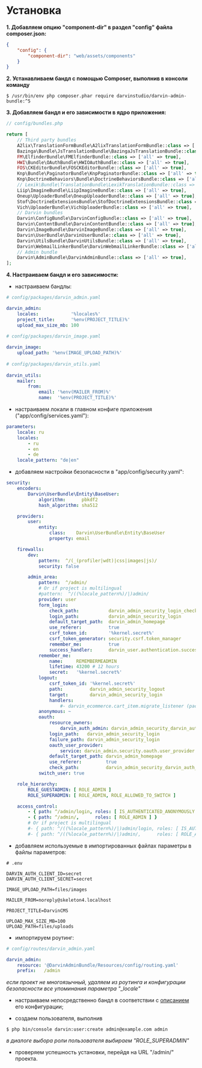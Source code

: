 Установка
=========

**1. Добавляем опцию "component-dir" в раздел "config" файла composer.json:**

```json
{
    "config": {
        "component-dir": "web/assets/components"
    }
}
```

**2. Устанавливаем бандл с помощью Composer, выполнив в консоли команду**

```shell
$ /usr/bin/env php composer.phar require darvinstudio/darvin-admin-bundle:^5
```

**3. Добавляем бандл и его зависимости в ядро приложения:**

```php
// config/bundles.php

return [
    // Third party bundles
    A2lix\TranslationFormBundle\A2lixTranslationFormBundle::class => ['all' => true],
    Bazinga\Bundle\JsTranslationBundle\BazingaJsTranslationBundle::class => ['all' => true],
    FM\ElfinderBundle\FMElfinderBundle::class => ['all' => true],
    HWI\Bundle\OAuthBundle\HWIOAuthBundle::class => ['all' => true],
    FOS\CKEditorBundle\FOSCKEditorBundle::class => ['all' => true],
    Knp\Bundle\PaginatorBundle\KnpPaginatorBundle::class => ['all' => true],
    Knp\DoctrineBehaviors\Bundle\DoctrineBehaviorsBundle::class => ['all' => true],
    // Lexik\Bundle\TranslationBundle\LexikTranslationBundle::class => ['all' => true], (раскомментировать при использовании "lexik/translation-bundle")
    Liip\ImagineBundle\LiipImagineBundle::class => ['all' => true],
    Oneup\UploaderBundle\OneupUploaderBundle::class => ['all' => true],
    Stof\DoctrineExtensionsBundle\StofDoctrineExtensionsBundle::class => ['all' => true],
    Vich\UploaderBundle\VichUploaderBundle::class => ['all' => true],
    // Darvin bundles
    Darvin\ConfigBundle\DarvinConfigBundle::class => ['all' => true],
    Darvin\ContentBundle\DarvinContentBundle::class => ['all' => true],
    Darvin\ImageBundle\DarvinImageBundle::class => ['all' => true],
    Darvin\UserBundle\DarvinUserBundle::class => ['all' => true],
    Darvin\UtilsBundle\DarvinUtilsBundle::class => ['all' => true],
    Darvin\WebmailLinkerBundle\DarvinWebmailLinkerBundle::class => ['all' => true],
    // Admin bundle
    Darvin\AdminBundle\DarvinAdminBundle::class => ['all' => true],
];
```

**4. Настраиваем бандл и его зависимости:**

- настраиваем бандлы:

```yaml
# config/packages/darvin_admin.yaml

darvin_admin:
    locales:            '%locales%'
    project_title:      '%env(PROJECT_TITLE)%'
    upload_max_size_mb: 100
    
# config/packages/darvin_image.yaml

darvin_image:
    upload_path: '%env(IMAGE_UPLOAD_PATH)%'
    
# config/packages/darvin_utils.yaml
    
darvin_utils:
    mailer:
        from:
            email: '%env(MAILER_FROM)%'
            name:  '%env(PROJECT_TITLE)%'
```

- настраиваем локали в главном конфиге приложения ("app/config/services.yaml"):

```yaml
parameters:
    locale: ru
    locales:
        - ru
        - en
        - de
    locale_pattern: "de|en"
```

- добавляем настройки безопасности в "app/config/security.yaml":

```yaml
security:
    encoders:
        Darvin\UserBundle\Entity\BaseUser:
            algorithm:      pbkdf2
            hash_algorithm: sha512

    providers:
        user:
            entity:
                class:    Darvin\UserBundle\Entity\BaseUser
                property: email

    firewalls:
        dev:
            pattern:  ^/(_(profiler|wdt)|css|images|js)/
            security: false

        admin_area:
            pattern:  ^/admin/
            # Or if project is multilingual
            #pattern:  ^/((%locale_pattern%)/|)admin/
            provider: user
            form_login:
                check_path:           darvin_admin_security_login_check
                login_path:           darvin_admin_security_login
                default_target_path:  darvin_admin_homepage
                use_referer:          true
                csrf_token_id:        '%kernel.secret%'
                csrf_token_generator: security.csrf.token_manager
                remember_me:          true
                success_handler:      darvin_user.authentication.success_handler
            remember_me:
                name:     REMEMBERMEADMIN
                lifetime: 43200 # 12 hours
                secret:   '%kernel.secret%'
            logout:
                csrf_token_id: '%kernel.secret%'
                path:          darvin_admin_security_logout
                target:        darvin_admin_security_login
                handlers:
                    #- darvin_ecommerce.cart_item.migrate_listener (раскомментировать при использовании "darvinstudio/darvin-ecommerce-bundle")
            anonymous: ~
            oauth:
                resource_owners:
                    darvin_auth_admin: darvin_admin_security_darvin_auth_login_check
                login_path:   darvin_admin_security_login
                failure_path: darvin_admin_security_login
                oauth_user_provider:
                    service: darvin_admin.security.oauth.user_provider
                default_target_path: darvin_admin_homepage
                use_referer:         true
                check_path:          darvin_admin_security_darvin_auth_login_check
            switch_user: true

    role_hierarchy:
        ROLE_GUESTADMIN: [ ROLE_ADMIN ]
        ROLE_SUPERADMIN: [ ROLE_ADMIN, ROLE_ALLOWED_TO_SWITCH ]

    access_control:
        - { path: ^/admin/login, roles: [ IS_AUTHENTICATED_ANONYMOUSLY ] }
        - { path: ^/admin/,      roles: [ ROLE_ADMIN ] }
        # Or if project is multilingual
        #- { path: ^/((%locale_pattern%)/|)admin/login, roles: [ IS_AUTHENTICATED_ANONYMOUSLY ] }
        #- { path: ^/((%locale_pattern%)/|)admin/,      roles: [ ROLE_ADMIN ] }
```

- добавляем используемые в импортированных файлах параметры в файлы параметров:
 
```env
# .env

DARVIN_AUTH_CLIENT_ID=secret
DARVIN_AUTH_CLIENT_SECRET=secret

IMAGE_UPLOAD_PATH=files/images

MAILER_FROM=noreply@skeleton4.localhost

PROJECT_TITLE=DarvinCMS

UPLOAD_MAX_SIZE_MB=100
UPLOAD_PATH=files/uploads
```

- импортируем роутинг:

```yaml
# config/routes/darvin_admin.yaml

darvin_admin:
    resource: '@DarvinAdminBundle/Resources/config/routing.yaml'
    prefix:   /admin
```

*если проект не многоязычный, удаляем из роутинга и конфигурации безопасности все упоминания параметра "_locale"*

- настраиваем непосредственно бандл в соответствии с [описанием](reference/configuration.md) его конфигурации;

- создаем пользователя, выполнив

```shell
$ php bin/console darvin:user:create admin@example.com admin
```

*в диалоге выбора роли пользователя выбираем "ROLE_SUPERADMIN"*

- проверяем успешность установки, перейдя на URL "/admin/" проекта.
